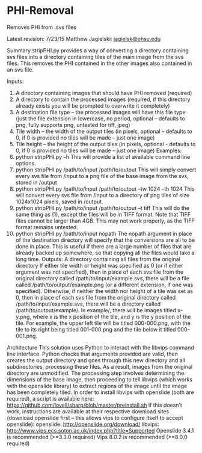 # PHI-Removal
Removes PHI from .svs files

Latest revision: 7/23/15
Matthew Jagielski: jagielsk@ohsu.edu

Summary
stripPHI.py provides a way of converting a directory containing svs files into a directory containing tiles of the main image from the svs files. This removes the PHI contained in the other images also contained in an svs file.

Inputs:




1.	A directory containing images that should have PHI removed (required)
2.	A directory to contain the processed images (required, if this directory already exists you will be prompted to overwrite it completely)
3.	A destination file type – the processed images will have this file type (just the file extension in lowercase, no period, optional – defaults to png, fully supports png, untested for tiff, jpeg)
4.	Tile width – the width of the output tiles (in pixels, optional – defaults to 0, if 0 is provided no tiles will be made – just one image)
5.	Tile height – the height of the output tiles (in pixels, optional - defaults to 0, if 0 is provided no tiles will be made – just one image)
Examples:
1.	python stripPHI.py –h
This will provide a list of available command line options.
2.	python stripPHI.py /path/to/input /path/to/output
This will simply convert every svs file from /input to a png file of the base image from the svs, stored in /output
3.	python stripPHI.py /path/to/input /path/to/output –tw 1024 –th 1024
This will convert every svs file from /input to a directory of png tiles of size 1024x1024 pixels, saved in /output.
4.	python stripPHI.py /path/to/input /path/to/output –t tiff
This will do the same thing as (1), except the files will be in TIFF format. Note that TIFF files cannot be larger than 4GB. This may not work properly, as the TIFF format remains untested.
5.	python stripPHI.py /path/to/input nopath
The nopath argument in place of the destination directory will specify that the conversions are all to be done in place. This is useful if there are a large number of files that are already backed up somewhere, so that copying all the files would take a long time.
Outputs:
A directory containing all files from the original directory
If either tile width or height was specified as 0 (or if either argument was not specified), then in place of each svs file from the original directory called /path/to/input/example.svs, there will be a file called /path/to/output/example.png (or a different extension, if one was specified). 
Otherwise, if neither the width nor height of a tile was set as 0, then in place of each svs file from the original directory called /path/to/input/example.svs, there will be a directory called /path/to/output/example/. In example/, there will be images titled x-y.png, where x is the x position of the tile, and y is the y position of the tile. For example, the upper left tile will be titled 000-000.png, with the tile to its right being titled 001-000.png and the tile below it titled 000-001.png.

Architecture
This solution uses Python to interact with the libvips command line interface. Python checks that arguments provided are valid, then creates the output directory and goes through this new directory and all subdirectories, processing these files. As a result, images from the original directory are unmodified.
The processing step involves determining the dimensions of the base image, then proceeding to tell libvips (which works with the openslide library) to extract regions of the image until the image has been completely tiled.
In order to install libvips with openslide (both are required), a script is available here: https://github.com/lovell/sharp/blob/master/preinstall.sh
If this doesn’t work, instructions are available at their respective download sites (download openslide first – this allows vips to configure itself to accept openslide):
openslide: http://openslide.org/download/
libvips: http://www.vips.ecs.soton.ac.uk/index.php?title=Supported
Openslide 3.4.1 is recommended (>=3.3.0 required)
Vips 8.0.2 is recommended (>=8.0.0 required)
